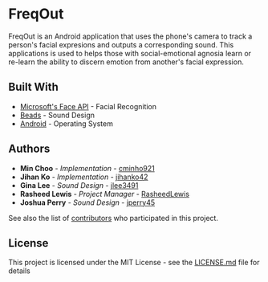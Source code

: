 # FreqOut

FreqOut is an Android application that uses the phone's camera to track a person's facial expresions and outputs a corresponding sound. This applications is used to helps those with social-emotional agnosia learn or re-learn the ability to discern emotion from another's facial expression.

## Built With

* [Microsoft's Face API](https://docs.microsoft.com/en-us/azure/cognitive-services/face/) - Facial Recognition
* [Beads](http://www.beadsproject.net/doc/) - Sound Design
* [Android](https://developer.android.com/docs) - Operating System

## Authors

* **Min Choo** - *Implementation* - [cminho921](https://github.com/cminho921)
* **Jihan Ko** - *Implementation* - [jihanko42](https://github.com/jihanko42)
* **Gina Lee** - *Sound Design* - [jlee3491](https://github.com/jlee3491)
* **Rasheed Lewis** - *Project Manager* - [RasheedLewis](https://github.com/RasheedLewis)
* **Joshua Perry** - *Sound Design* - [jperry45](https://github.com/jperry45)

See also the list of [contributors](https://github.com/RasheedLewis/FreqOut/graphs/contributors) who participated in this project.

## License

This project is licensed under the MIT License - see the [LICENSE.md](LICENSE.md) file for details
